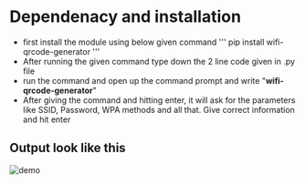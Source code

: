 # Dependenacy and installation
- first install the module using below given command
''' pip install wifi-qrcode-generator '''
- After running the given command type down the 2 line code given in .py file
- run the command and open up the command prompt and write "**wifi-qrcode-generator**"
- After giving the command and hitting enter, it will ask for the parameters like SSID, Password, WPA methods and all that. Give correct information and hit enter

## Output look like this
![demo](https://user-images.githubusercontent.com/54584388/221068763-bd4ac52c-472d-4793-962e-7f030e32496f.png)
